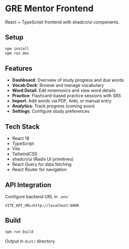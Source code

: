 # GRE Mentor Frontend

React + TypeScript frontend with shadcn/ui components.

## Setup

```bash
npm install
npm run dev
```

## Features

- **Dashboard**: Overview of study progress and due words
- **Vocab Deck**: Browse and manage vocabulary
- **Word Detail**: Edit mnemonics and view word details
- **Practice**: Flashcard-based practice sessions with SRS
- **Import**: Add words via PDF, Anki, or manual entry
- **Analytics**: Track progress (coming soon)
- **Settings**: Configure study preferences

## Tech Stack

- React 18
- TypeScript
- Vite
- TailwindCSS
- shadcn/ui (Radix UI primitives)
- React Query for data fetching
- React Router for navigation

## API Integration

Configure backend URL in `.env`:

```env
VITE_API_URL=http://localhost:8000
```

## Build

```bash
npm run build
```

Output in `dist/` directory.
